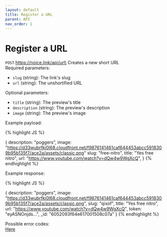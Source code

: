 ```yaml
---
layout: default
title: Register a URL
parent: API
nav_order: 1
---
```


# Register a URL

`POST` https://noice.link/api/url\
Creates a new short URL\
Required parameters:

- `slug` (string): The link's slug
- `url` (string): The unshortified URL

Optional parameters:

- `title` (string): The preview's title
- `description` (string): The preview's description
- `image` (string): The preview's image

Example payload:

{% highlight JS %}

<!-- prettier-ignore -->
{
    description: "poggers",
    image: "https://d33wubrfki0l68.cloudfront.net/f9876141461caf644453abcc5918309b95b135f7/ace2a/assets/classic.png"
    slug: "free-nitro",
    title: "Yes free nitro",
    url: "https://www.youtube.com/watch?v=dQw4w9WgXcQ",
}
{% endhighlight %}

Example response:

{% highlight JS %}

<!-- prettier-ignore -->
{
    description: "poggers",
    image: "https://d33wubrfki0l68.cloudfront.net/f9876141461caf644453abcc5918309b95b135f7/ace2a/assets/classic.png",
    slug: "qixof",
    title: "Yes free nitro",
    url: "https://www.youtube.com/watch?v=dQw4w9WgXcQ",
    token: "eyASNOnjds...",
    \_id: "6052093f64e617001508c07a"
}
{% endhighlight %}

Possible error codes:\
[Here](https://docs.noice.link/errors)
